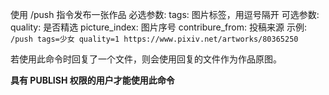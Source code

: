 使用 /push 指令发布一张作品
必选参数:
  tags: 图片标签，用逗号隔开
可选参数: 
  quality: 是否精选
  picture\_index: 图片序号
  contribure\_from: 投稿来源
示例:
  `/push tags=少女 quality=1 https://www.pixiv.net/artworks/80365250`

若使用此命令时回复了一个文件，则会使用回复的文件作为作品原图。

**具有 PUBLISH 权限的用户才能使用此命令**